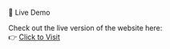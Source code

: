 🚀 Live Demo

Check out the live version of the website here:  
👉 [Click to Visit]([https://v0-responsive-website-remake-purva3823-purva3823s-projects.vercel.app](https://v0-responsive-website-remake-bay.vercel.app/))

